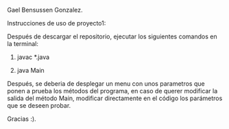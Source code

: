 Gael Bensussen Gonzalez. 

Instrucciones de uso de proyecto1: 

Después de descargar el repositorio, ejecutar los siguientes comandos en la 
terminal: 

1) javac *.java 

2) java Main

Después, se deberia de desplegar un menu con unos parametros que ponen a prueba 
los métodos del programa, en caso de querer modificar la salida del método Main, 
modificar directamente en el código los parámetros que se deseen probar.  

Gracias :). 
